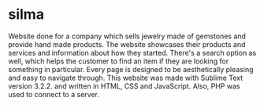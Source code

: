 # silma
Website done for a company which sells jewelry made of gemstones and provide hand made products. The website showcases their products and services and information
about how they started. There's a search option as well, which helps the customer to find an item if they are looking for something in particular.
Every page is designed to be aesthetically pleasing and easy to navigate through.
This website was made with Sublime Text version 3.2.2. and written in HTML, CSS and JavaScript. Also, PHP was used to connect to a server.
